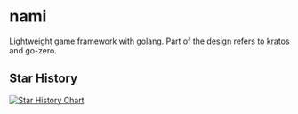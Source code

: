 # nami
Lightweight game framework with golang.
Part of the design refers to kratos and go-zero.


## Star History

[![Star History Chart](https://api.star-history.com/svg?repos=lightmen/nami&type=Date)](https://star-history.com/#lightmen/nami&Date)